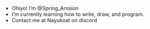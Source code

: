 - Ohiyo! I’m @Spring_Arssion
- I’m currently learning how to write, draw, and program.
- Contact me at Nayukoat on discord 

